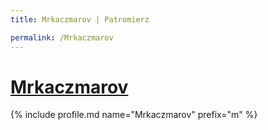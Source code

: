 ```yaml
---
title: Mrkaczmarov | Patromierz

permalink: /Mrkaczmarov
---
```


# [Mrkaczmarov](https://patronite.pl/Mrkaczmarov)

{% include profile.md name="Mrkaczmarov" prefix="m" %}
